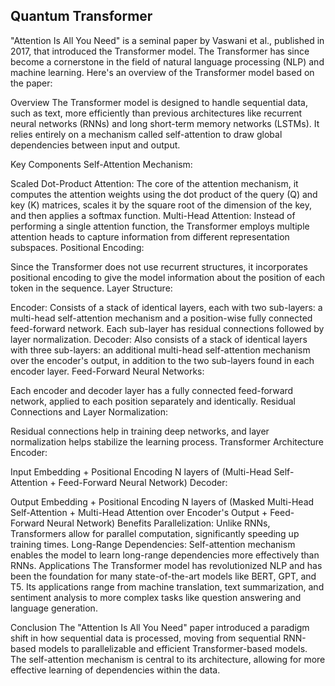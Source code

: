 ## Quantum Transformer

"Attention Is All You Need" is a seminal paper by Vaswani et al., published in 2017, that introduced the Transformer model. The Transformer has since become a cornerstone in the field of natural language processing (NLP) and machine learning. Here's an overview of the Transformer model based on the paper:

Overview
The Transformer model is designed to handle sequential data, such as text, more efficiently than previous architectures like recurrent neural networks (RNNs) and long short-term memory networks (LSTMs). It relies entirely on a mechanism called self-attention to draw global dependencies between input and output.

Key Components
Self-Attention Mechanism:

Scaled Dot-Product Attention: The core of the attention mechanism, it computes the attention weights using the dot product of the query (Q) and key (K) matrices, scales it by the square root of the dimension of the key, and then applies a softmax function.
Multi-Head Attention: Instead of performing a single attention function, the Transformer employs multiple attention heads to capture information from different representation subspaces.
Positional Encoding:

Since the Transformer does not use recurrent structures, it incorporates positional encoding to give the model information about the position of each token in the sequence.
Layer Structure:

Encoder: Consists of a stack of identical layers, each with two sub-layers: a multi-head self-attention mechanism and a position-wise fully connected feed-forward network. Each sub-layer has residual connections followed by layer normalization.
Decoder: Also consists of a stack of identical layers with three sub-layers: an additional multi-head self-attention mechanism over the encoder's output, in addition to the two sub-layers found in each encoder layer.
Feed-Forward Neural Networks:

Each encoder and decoder layer has a fully connected feed-forward network, applied to each position separately and identically.
Residual Connections and Layer Normalization:

Residual connections help in training deep networks, and layer normalization helps stabilize the learning process.
Transformer Architecture
Encoder:

Input Embedding + Positional Encoding
N layers of (Multi-Head Self-Attention + Feed-Forward Neural Network)
Decoder:

Output Embedding + Positional Encoding
N layers of (Masked Multi-Head Self-Attention + Multi-Head Attention over Encoder's Output + Feed-Forward Neural Network)
Benefits
Parallelization: Unlike RNNs, Transformers allow for parallel computation, significantly speeding up training times.
Long-Range Dependencies: Self-attention mechanism enables the model to learn long-range dependencies more effectively than RNNs.
Applications
The Transformer model has revolutionized NLP and has been the foundation for many state-of-the-art models like BERT, GPT, and T5. Its applications range from machine translation, text summarization, and sentiment analysis to more complex tasks like question answering and language generation.

Conclusion
The "Attention Is All You Need" paper introduced a paradigm shift in how sequential data is processed, moving from sequential RNN-based models to parallelizable and efficient Transformer-based models. The self-attention mechanism is central to its architecture, allowing for more effective learning of dependencies within the data.
